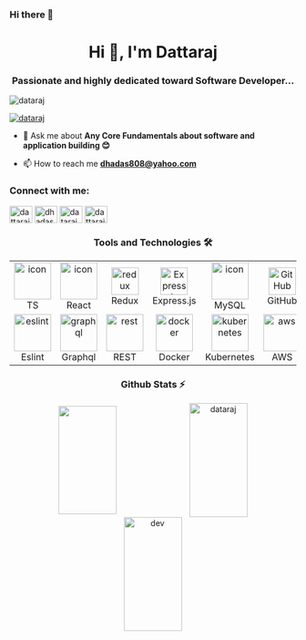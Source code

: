 ### Hi there 👋

<!--
**DataRaj/DataRaj** is a ✨ _special_ ✨ repository because its `README.md` (this file) appears on your GitHub profile.

Here are some ideas to get you started:

- 🔭 I’m currently working on ...
- 🌱 I’m currently learning ...
- 👯 I’m looking to collaborate on ...
- 🤔 I’m looking for help with ...
- 💬 Ask me about ...
- 📫 How to reach me: ...
- 😄 Pronouns: ...
- ⚡ Fun fact: ...
-->
<h1 align="center">Hi 👋, I'm Dattaraj</h1>
<h3 align="center">Passionate and highly dedicated toward Software Developer...</h3>
<!-- <img src="https://wallpapercave.com/wp/wp8862099.jpg" width="600" /> -->
<p align="left"> <img src="https://komarev.com/ghpvc/?username=dataraj&label=Profile%20views&color=0e75b6&style=flat" alt="dataraj" /> </p>

<p align="left"> <a href="https://github.com/ryo-ma/github-profile-trophy"><img src="https://github-profile-trophy.vercel.app/?username=dataraj" alt="dataraj" /></a> </p>

- 💬 Ask me about **Any Core Fundamentals about software and application building 😊**

- 📫 How to reach me **dhadas808@yahoo.com**

<h3 align="left">Connect with me:</h3>
<p align="left">
<a href="https://linkedin.com/in/dattaraj dhadas" target="blank"><img align="center" src="https://raw.githubusercontent.com/rahuldkjain/github-profile-readme-generator/master/src/images/icons/Social/linked-in-alt.svg" alt="dattaraj dhadas" height="30" width="40" /></a>
<a href="https://www.codechef.com/users/dhadas808" target="blank"><img align="center" src="https://cdn.jsdelivr.net/npm/simple-icons@3.1.0/icons/codechef.svg" alt="dhadas808" height="30" width="40" /></a>
<a href="https://www.leetcode.com/dataraj" target="blank"><img align="center" src="https://raw.githubusercontent.com/rahuldkjain/github-profile-readme-generator/master/src/images/icons/Social/leet-code.svg" alt="dataraj" height="30" width="40" /></a>
<a href="https://auth.geeksforgeeks.org/user/dattaraj dhadas" target="blank"><img align="center" src="https://raw.githubusercontent.com/rahuldkjain/github-profile-readme-generator/master/src/images/icons/Social/geeks-for-geeks.svg" alt="dattaraj dhadas" height="30" width="40" /></a>
</p>
<h3 align="center"> Tools and Technologies 🛠 </h3>

<table align="center">
  <tr>
    <td align="center" width="96">
        <img src="https://techstack-generator.vercel.app/ts-icon.svg" alt="icon" width="65" height="65" /><br>TS
    </td>
    <td align="center" width="96">
        <img src="https://techstack-generator.vercel.app/react-icon.svg" alt="icon" width="65" height="65" /><br>React
    </td>
    <td align="center" width="96">
        <img src="https://techstack-generator.vercel.app/redux-icon.svg" width="48" height="48" alt="redux" /><br>Redux
    </td>
    <td align="center" width="96">
        <img src="https://skillicons.dev/icons?i=expressjs" width="48" height="48" alt="Expressjs" /><br>Express.js
    </td>
    <td align="center" width="96">
        <img src="https://techstack-generator.vercel.app/mysql-icon.svg" alt="icon" width="65" height="65" /><br>MySQL
    </td>
    <td align="center" width="96">
        <img src="https://techstack-generator.vercel.app/github-icon.svg" width="48" height="48" alt="GitHub" /><br>GitHub
    </td>
  </tr>
    <td align="center" width="96">
        <img src="https://techstack-generator.vercel.app/eslint-icon.svg" alt="eslint" width="65" height="65" /><br>Eslint
    </td>
    <td align="center" width="96">
        <img src="https://techstack-generator.vercel.app/graphql-icon.svg" alt="graphql" width="65" height="65" /><br>Graphql
    </td>
    <td align="center" width="96">
        <img src="https://techstack-generator.vercel.app/rest-icon.svg" alt="rest" width="65" height="65" /><br>REST
    </td>
    <td align="center" width="96">
        <img src="https://techstack-generator.vercel.app/docker-icon.svg" alt="docker" width="65" height="65" /><br>Docker
    </td>
    <td align="center" width="96">
        <img src="https://techstack-generator.vercel.app/kubernetes-icon.svg" alt="kubernetes" width="65" height="65" /><br>Kubernetes
    </td>
    <td align="center" width="96">
        <img src="https://techstack-generator.vercel.app/aws-icon.svg" alt="aws" width="65" height="65" /><br>AWS
    </td>
  <tr>
  </tr>
</table>

<h3 align="center">Github Stats ⚡</h3>
<p align=center>
  <div align=center>
      <img align="center" width="45%" height="190" src="https://github-readme-stats.vercel.app/api/top-langs/?username=dataraj&theme=react&layout=compact&langs_count=6&hide_title=true"/>
      <img align="center" width="45%" height="200" src="https://github-readme-stats.vercel.app/api?username=dataraj&theme=react&layout=cpmpact&show_icons=true&locale=en" alt="dataraj" />
      <img align="center" width="45%" height="200" src="https://github-readme-streak-stats.herokuapp.com/?user=dataraj&theme=react&border=61dafb&hide_border=true" alt="dev"/>
  </div>
  <div align="center">
     
  </div> 
</p>
